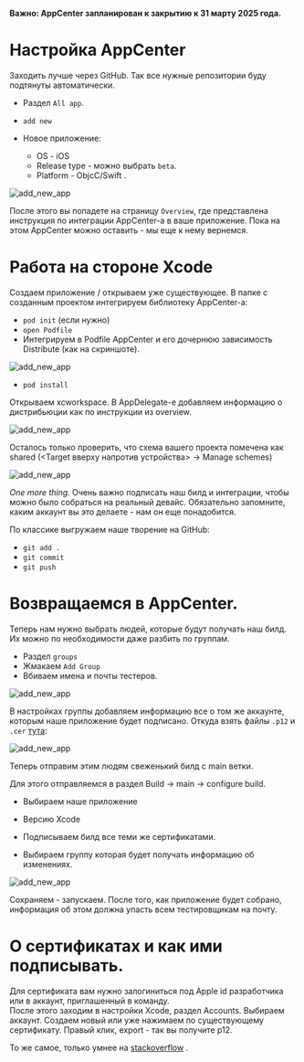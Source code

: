 **Важно: AppCenter запланирован к закрытию к 31 марту 2025 года.**

# Настройка AppCenter

Заходить лучше через GitHub. 
Так все нужные репозитории буду подтянуты автоматически.

- Раздел `All app`.

- `add new`

- Новое приложение:
    - OS - iOS
    - Release type - можно выбрать `beta`.
    - Platform - ObjcC/Swift .

![add_new_app](./images/add_new_app.png)

После этого вы попадете на страницу `Overview`, где представлена инструкция по интеграции AppCenter-а в ваше приложение. Пока на этом AppCenter можно оставить - мы еще к нему вернемся.

# Работа на стороне Xcode
Создаем приложение / открываем уже существующее. В папке с созданным проектом интегрируем библиотеку AppCenter-а:
- `pod init` (если нужно)
- `open Podfile`
- Интегрируем в Podfile AppCenter и его дочернюю зависимость Distribute (как на скриншоте).

![add_new_app](./images/podfile.png)

- `pod install`

Открываем xcworkspace. В AppDelegate-е добавляем информацию о дистрибьюции как по инструкции из overview.

![add_new_app](./images/app_delegate.png)

Осталось только проверить, что схема вашего проекта помечена как shared (<Target вверху напротив устройства> -> Manage schemes)

![add_new_app](./images/shared_scheme.png)

*One more thing*. Очень важно подписать наш билд и интеграции, чтобы можно было собраться на реальный девайс. Обязательно запомните, каким аккаунт вы это делаете - нам он еще понадобится.

По классике выгружаем наше творение на GitHub:
- `git add .`
- `git commit`
- `git push`

# Возвращаемся в AppCenter.

Теперь нам нужно выбрать людей, которые будут получать наш билд. Их можно по необходимости даже разбить по группам.
- Раздел `groups`
- Жмакаем `Add Group`
- Вбиваем имена и почты тестеров.

![add_new_app](./images/testers_group.png)

В настройках группы добавляем информацию все о том же аккаунте, которым наше приложение будет подписано. Откуда взять файлы `.p12` и `.cer` [тута](#about_cer):

![add_new_app](./images/sign_testers_group.png)

Теперь отправим этим людям свеженький билд с main ветки.

Для этого отправляемся в раздел Build -> main -> configure build.

- Выбираем наше приложение

- Версию Xcode

- Подписываем билд все теми же сертификатами.

- Выбираем группу которая будет получать информацию об изменениях.

![add_new_app](./images/configure_build.png)

Сохраняем - запускаем. После того, как приложение будет собрано, информация об этом должна упасть всем тестировщикам на почту.

# <a name="about_cer"></a> О сертификатах и как ими подписывать.

Для сертификата вам нужно залогиниться под Apple id разработчика или в аккаунт, приглашенный в команду.  
После этого заходим в настройки Xcode, раздел Accounts.
Выбираем аккаунт.
Создаем новый или уже нажимаем по существующему сертификату.
Правый клик, export - так вы получите p12.

То же самое, только умнее на [stackoverflow](https://stackoverflow.com/questions/39091048/how-to-convert-a-cer-to-a-p12-file) .
